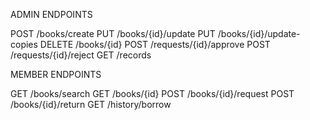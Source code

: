 ADMIN ENDPOINTS

POST /books/create
PUT /books/{id}/update
PUT /books/{id}/update-copies
DELETE /books/{id}
POST /requests/{id}/approve
POST /requests/{id}/reject
GET /records

MEMBER ENDPOINTS

GET /books/search
GET /books/{id}
POST /books/{id}/request
POST /books/{id}/return
GET /history/borrow

